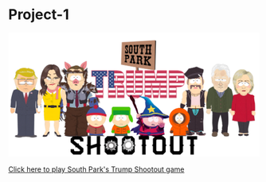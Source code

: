 # Project-1
![banner](.//images/banner.png)

[Click here to play South Park's Trump Shootout game](https://maxcramer.github.io/Project-1/)
